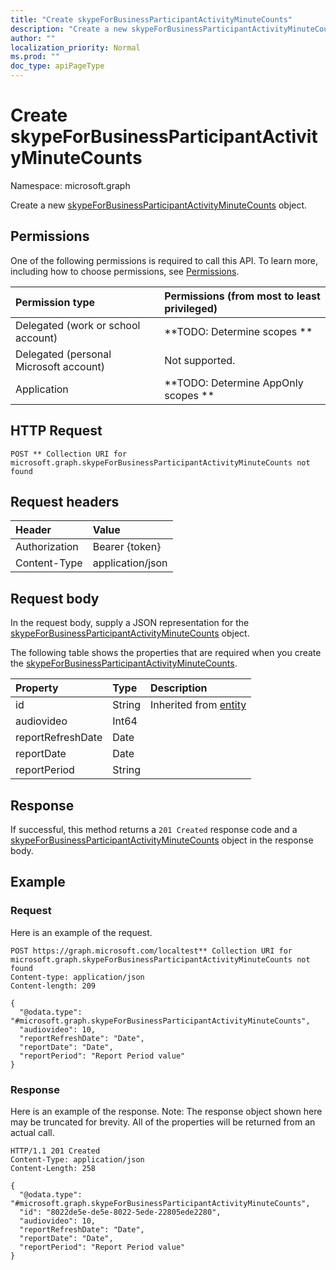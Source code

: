```yaml
---
title: "Create skypeForBusinessParticipantActivityMinuteCounts"
description: "Create a new skypeForBusinessParticipantActivityMinuteCounts object."
author: ""
localization_priority: Normal
ms.prod: ""
doc_type: apiPageType
---
```


# Create skypeForBusinessParticipantActivityMinuteCounts

Namespace: microsoft.graph

Create a new [skypeForBusinessParticipantActivityMinuteCounts](../resources/skypeforbusinessparticipantactivityminutecounts.md) object.

## Permissions
One of the following permissions is required to call this API. To learn more, including how to choose permissions, see [Permissions](/concepts/permissions-reference.md).

|Permission type|Permissions (from most to least privileged)|
|:---|:---|
|Delegated (work or school account)|**TODO: Determine scopes **|
|Delegated (personal Microsoft account)|Not supported.|
|Application|**TODO: Determine AppOnly scopes **|

## HTTP Request
<!-- {
  "blockType": "ignored"
}
-->
``` http
POST ** Collection URI for microsoft.graph.skypeForBusinessParticipantActivityMinuteCounts not found
```

## Request headers
|Header|Value|
|:---|:---|
|Authorization|Bearer {token}|
|Content-Type|application/json|

## Request body
In the request body, supply a JSON representation for the [skypeForBusinessParticipantActivityMinuteCounts](../resources/skypeforbusinessparticipantactivityminutecounts.md) object.

The following table shows the properties that are required when you create the [skypeForBusinessParticipantActivityMinuteCounts](../resources/skypeforbusinessparticipantactivityminutecounts.md).

|Property|Type|Description|
|:---|:---|:---|
|id|String| Inherited from [entity](../resources/entity.md)|
|audiovideo|Int64||
|reportRefreshDate|Date||
|reportDate|Date||
|reportPeriod|String||



## Response
If successful, this method returns a `201 Created` response code and a [skypeForBusinessParticipantActivityMinuteCounts](../resources/skypeforbusinessparticipantactivityminutecounts.md) object in the response body.

## Example

### Request
Here is an example of the request.
<!-- {
  "blockType": "request",
  "name": "create_skypeforbusinessparticipantactivityminutecounts_from_"
}
-->
``` http
POST https://graph.microsoft.com/localtest** Collection URI for microsoft.graph.skypeForBusinessParticipantActivityMinuteCounts not found
Content-type: application/json
Content-length: 209

{
  "@odata.type": "#microsoft.graph.skypeForBusinessParticipantActivityMinuteCounts",
  "audiovideo": 10,
  "reportRefreshDate": "Date",
  "reportDate": "Date",
  "reportPeriod": "Report Period value"
}
```

### Response
Here is an example of the response. Note: The response object shown here may be truncated for brevity. All of the properties will be returned from an actual call.
<!-- {
  "blockType": "response",
  "truncated": true,
  "@odata.type": "microsoft.graph.skypeforbusinessparticipantactivityminutecounts"
}
-->
``` http
HTTP/1.1 201 Created
Content-Type: application/json
Content-Length: 258

{
  "@odata.type": "#microsoft.graph.skypeForBusinessParticipantActivityMinuteCounts",
  "id": "8022de5e-de5e-8022-5ede-22805ede2280",
  "audiovideo": 10,
  "reportRefreshDate": "Date",
  "reportDate": "Date",
  "reportPeriod": "Report Period value"
}
```

